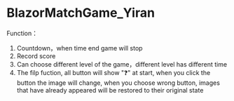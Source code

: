 # BlazorMatchGame_Yiran

Function：
1. Countdown，when time end game will stop
2. Record score
3. Can choose different level of the game，different level has different time
4. The filp fuction, all button will show "❓" at start, when you click the button the image will change, when you choose wrong button, images that have already appeared will be restored to their original state
